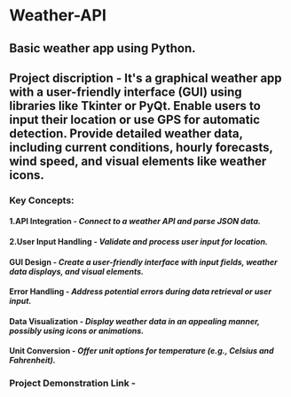 # Weather-API
## Basic weather app using Python.

## Project discription - It's a graphical weather app with a user-friendly interface (GUI) using libraries like Tkinter or PyQt. Enable users to input their location or use GPS for automatic detection. Provide detailed weather data, including current conditions, hourly forecasts, wind speed, and visual elements like weather icons.

### Key Concepts:
#### 1.API Integration - *Connect to a weather API and parse JSON data.*
#### 2.User Input Handling - *Validate and process user input for location.*
#### GUI Design - *Create a user-friendly interface with input fields, weather data displays, and visual elements.*
#### Error Handling - *Address potential errors during data retrieval or user input.*
#### Data Visualization - *Display weather data in an appealing manner, possibly using icons or animations.*
#### Unit Conversion - *Offer unit options for temperature (e.g., Celsius and Fahrenheit).*

### Project Demonstration Link -
